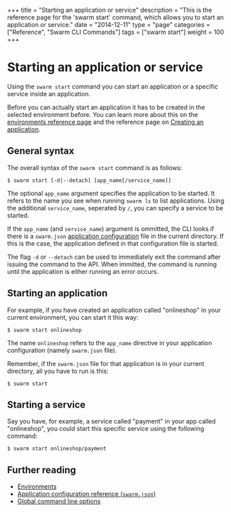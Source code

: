 +++
title = "Starting an application or service"
description = "This is the reference page for the 'swarm start' command, which allows you to start an application or service."
date = "2014-12-11"
type = "page"
categories = ["Reference", "Swarm CLI Commands"]
tags = ["swarm start"]
weight = 100
+++

# Starting an application or service

Using the `swarm start` command you can start an application or a specific service inside an application.

Before you can actually start an application it has to be created in the selected environment before. You can learn more about this on the [environments reference page](../env/) and the reference page on [Creating an application](../create/).

## General syntax

The overall syntax of the `swarm start` command is as follows:

```nohighlight
$ swarm start [-d|--detach] [app_name[/service_name]]
```

The optional `app_name` argument specifies the application to be started. It refers to the name you see when running `swarm ls` to list applications. Using the additional `service_name`, seperated by `/`, you can specify a service to be started.

If the `app_name` (and `service_name`) argument is ommitted, the CLI looks if there is a `swarm.json` [application configuration](../swarm-json/) file in the current directory. If this is the case, the application defined in that configuration file is started.

The flag `-d` or `--detach` can be used to immediately exit the command after issuing the command to the API. When immitted, the command is running until the application is either running an error occurs.

## Starting an application

For example, if you have created an application called "onlineshop" in your current environment, you can start it this way:

```nohighlight
$ swarm start onlineshop
```

The name `onlineshop` refers to the `app_name` directive in your application configuration (namely `swarm.json` file).

Remember, if the `swarm.json` file for that application is in your current directory, all you have to run is this:

```nohighlight
$ swarm start
```

## Starting a service

Say you have, for example, a service called "payment" in your app called "onlineshop", you could start this specific service using the following command:

```nohighlight
$ swarm start onlineshop/payment
```

## Further reading

* [Environments](../env/)
* [Application configuration reference (`swarm.json`)](../swarm-json/)
* [Global command line options](../global-options/)
